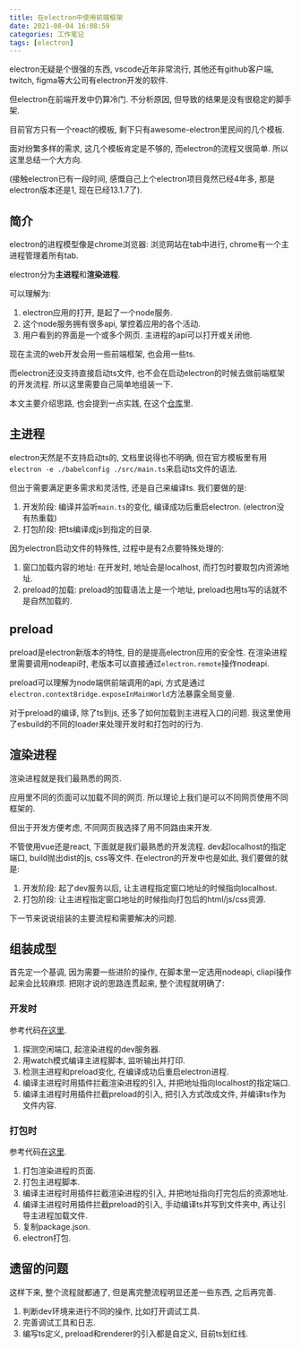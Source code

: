 ```yaml
---
title: 在electron中使用前端框架
date: 2021-08-04 16:08:59
categories: 工作笔记
tags: [electron]
---
```

electron无疑是个很强的东西, vscode近年非常流行, 其他还有github客户端, twitch, figma等大公司有electron开发的软件.

但electron在前端开发中仍算冷门. 不分析原因, 但导致的结果是没有很稳定的脚手架.

目前官方只有一个react的模板, 剩下只有awesome-electron里民间的几个模板.

面对纷繁多样的需求, 这几个模板肯定是不够的, 而electron的流程又很简单. 所以这里总结一个大方向.

<!--more-->

(接触electron已有一段时间, 感慨自己上个electron项目竟然已经4年多, 那是electron版本还是1, 现在已经13.1.7了).

## 简介

electron的进程模型像是chrome浏览器: 浏览网站在tab中进行, chrome有一个主进程管理着所有tab.

electron分为**主进程**和**渲染进程**.

可以理解为:

1. electron应用的打开, 是起了一个node服务.
2. 这个node服务拥有很多api, 掌控着应用的各个活动.
3. 用户看到的界面是一个或多个网页. 主进程的api可以打开或关闭他.

现在主流的web开发会用一些前端框架, 也会用一些ts.

而electron还没支持直接启动ts文件, 也不会在启动electron的时候去做前端框架的开发流程. 所以这里需要自己简单地组装一下.

本文主要介绍思路, 也会提到一点实践, 在这个[仓库](https://github.com/cwj0417/schedule-pro)里.

## 主进程

electron天然是不支持启动ts的, 文档里说得也不明确, 但在官方模板里有用`electron -e ./babelconfig ./src/main.ts`来启动ts文件的语法.

但出于需要满足更多需求和灵活性, 还是自己来编译ts. 我们要做的是:

1. 开发阶段: 编译并监听`main.ts`的变化, 编译成功后重启electron. (electron没有热重载)
2. 打包阶段: 把ts编译成js到指定的目录.

因为electron启动文件的特殊性, 过程中是有2点要特殊处理的:

1. 窗口加载内容的地址: 在开发时, 地址会是localhost, 而打包时要取包内资源地址.
2. preload的加载: preload的加载语法上是一个地址, preload也用ts写的话就不是自然加载的.

## preload

preload是electron新版本的特性, 目的是提高electron应用的安全性. 在渲染进程里需要调用nodeapi时, 老版本可以直接通过`electron.remote`操作nodeapi. 

preload可以理解为node端供前端调用的api, 方式是通过`electron.contextBridge.exposeInMainWorld`方法暴露全局变量.

对于preload的编译, 除了ts到js, 还多了如何加载到主进程入口的问题. 我这里使用了esbuild的不同的loader来处理开发时和打包时的行为.

## 渲染进程

渲染进程就是我们最熟悉的网页. 

应用里不同的页面可以加载不同的网页. 所以理论上我们是可以不同网页使用不同框架的.

但出于开发方便考虑, 不同网页我选择了用不同路由来开发.

不管使用vue还是react, 下面就是我们最熟悉的开发流程. dev起localhost的指定端口, build抛出dist的js, css等文件. 在electron的开发中也是如此, 我们要做的就是: 

1. 开发阶段: 起了dev服务以后, 让主进程指定窗口地址的时候指向localhost.
2. 打包阶段: 让主进程指定窗口地址的时候指向打包后的html/js/css资源.

下一节来说说组装的主要流程和需要解决的问题.

## 组装成型

首先定一个基调, 因为需要一些进阶的操作, 在脚本里一定选用nodeapi, cliapi操作起来会比较麻烦. 把刚才说的思路连贯起来, 整个流程就明确了:

### 开发时

参考代码[在这里](https://github.com/cwj0417/schedule-pro/blob/main/scripts/run-dev.js).

1. 探测空闲端口, 起渲染进程的dev服务器.
2. 用watch模式编译主进程脚本, 监听输出并打印.
3. 检测主进程和preload变化, 在编译成功后重启electron进程.
4. 编译主进程时用插件拦截渲染进程的引入, 并把地址指向localhost的指定端口.
5. 编译主进程时用插件拦截preload的引入, 把引入方式改成文件, 并编译ts作为文件内容.

### 打包时

参考代码[在这里](https://github.com/cwj0417/schedule-pro/blob/main/scripts/run-build.js).

1. 打包渲染进程的页面.
2. 打包主进程脚本.
3. 编译主进程时用插件拦截渲染进程的引入, 并把地址指向打完包后的资源地址.
4. 编译主进程时用插件拦截preload的引入, 手动编译ts并写到文件夹中, 再让引导主进程加载文件.
5. 复制package.json.
6. electron打包.

## 遗留的问题

这样下来, 整个流程就都通了, 但是离完整流程明显还差一些东西, 之后再完善.

1. 判断dev环境来进行不同的操作, 比如打开调试工具.
2. 完善调试工具和日志.
3. 编写ts定义, preload和renderer的引入都是自定义, 目前ts划红线.